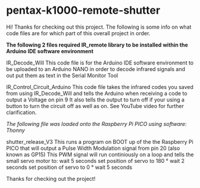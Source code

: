 # pentax-k1000-remote-shutter
Hi! Thanks for checking out this project.
The following is some info on what code files are for which part of this overall project in order.

**The following 2 files required IR_remote library to be installed within the Arduino IDE software environment** 

IR_Decode_Will
This code file is for the Arduino IDE software environment to be uploaded to an Arduino NANO in order to decode infrared signals and out put them as text
in the Serial Monitor Tool

IR_Control_Circuit_Arduino
This code file takes the infrared codes you saved from using IR_Decode_Will and tells the Arduino when receiving a code to output a Voltage on pin 9
It also tells the output to turn off if your using a button to turn the circuit off as well as on. See YouTube video for further clarification.

*The following file was loaded onto the Raspberry Pi PICO using software: Thonny*

shutter_release_V3
This runs a program on BOOT up of the the Raspberry Pi PICO that will output a Pulse Width Modulation signal from pin 20 (also known as GP15)
This PWM signal will run continiously on a loop and tells the small servo motor to:
wait 5 seconds
set position of servo to 180 °
wait 2 seconds
set position of servo to 0 °
wait 5 seconds 

Thanks for checking out the project!
